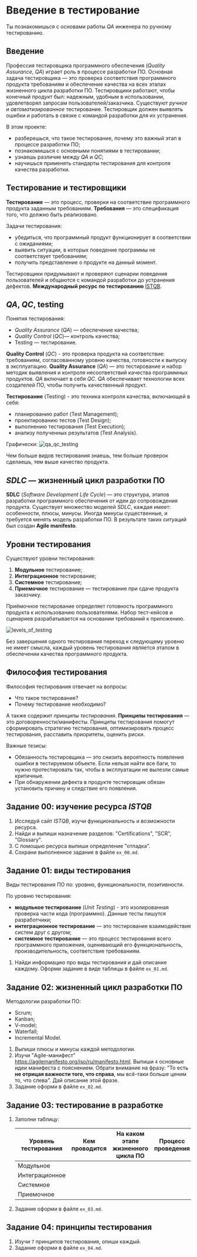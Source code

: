 # Введение в тестирование

Ты познакомишься с основами работы *QA* инженера по ручному тестированию.

## Введение

Профессия тестировщика программного обеспечения (*Quality Assurance*, *QA*)
играет роль в процессе разработки ПО.
Основная задача тестировщика — это проверка соответствия программного продукта
требованиям и обеспечение качества на всех этапах жизненного цикла разработки
ПО.
Тестировщики работают, чтобы конечный продукт был: надежным, удобным в
использовании, удовлетворял запросам пользователей/заказчика.
Существуют *ручное* и *автоматизированное* тестирование.
Тестировщик должен выявлять ошибки и работать в связке с командой разработки для
их устранения.

В этом проекте:

- разберешься, что такое тестирование, почему это важный этап в процессе
  разработки ПО;
- познакомишься с основными понятиями в тестировании;
- узнаешь различие между *QA* и *QC*;
- научишься применять стандарты тестирования для контроля качества разработки.

## Тестирование и тестировщики

**Тестирование** — это процесс, проверки на соответствие программного продукта
заданным требованиям.
**Требования** — это спецификация того, что должно быть реализовано.

Задачи тестирования:

- убедиться, что программный продукт функционирует в соответствии с ожиданиями;
- выявить ситуации, в которых поведение программы не соответствует требованиям;
- получить представление о продукте на данный момент.

Тестировщики придумывают и проверяют сценарии поведения пользователей и общаются
с командой разработки до устранения дефектов.
**Международный ресурс по тестированию** [ISTQB](<https://www.istqb.org/>).

## *QA*, *QC*, testing

Понятия тестирования:

- *Quality Assurance* (*QA*) — обеспечение качества;
- *Quality Control* (*QC*)— контроль качества;
- Testing — тестирование.

**Quality Control** (*QC*) - это проверка продукта на соответствие: требованиям,
согласованному уровню качества, готовности к выпуску в эксплуатацию.
**Quality Assurance** (*QA*) — это тестирование и набор методик выявления и
контроля несоответствий качества программных продуктов.
*QA* включает в себя *QC*.
*QA* обеспечивает технологии всех создателей ПО, чтобы получить качественный
продукт.

**Тестирование** (Testing) - это техника контроля качества, включающей в себя:

- планированию работ (Test Management);
- проектированию тестов (Test Design);
- выполнению тестирования (Test Execution);
- анализу полученных результатов (Test Analysis).

Графически:
![qa_qc_testing](content/images/qa_qc_testing.png)

Чем больше видов тестирования знаешь, тем больше проверок сделаешь, тем выше
качество продукта.

## *SDLC* — жизненный цикл разработки ПО

**SDLC** (*Software Development Life Cycle*) — это структура, этапов разработки
программного обеспечения от идеи до сопровождения продукта.
Существует множество моделей *SDLC*, каждая имеет: особенности, плюсы, минусы.
Иногда минусы существенные, и требуется менять модель разработки ПО.
В результате таких ситуаций был создан **Agile manifesto**.

## Уровни тестирования

Существуют уровни тестирования:

1. **Модульное** тестирование;
2. **Интеграционное** тестирование;
3. **Системное** тестирование;
4. **Приемочное** тестирование — тестирование при сдаче продукта заказчику.

Приёмочное тестирование определяет готовность программного продукта к
использованию пользователями.
Набор тест-кейсов и сценариев разрабатывается на основании требований к
приложению.

![levels_of_testing](content/images/levels_of_testing.png)

Без завершения одного тестирования переход к следующему уровню не имеет смысла,
каждый уровень тестирования является этапом в обеспечении качества программного
продукта.

## Философия тестирования

Философия тестирования отвечает на вопросы:

- Что такое тестирование?
- Почему тестирование необходимо?

А также содержит *принципы тестирования*.
**Принципы тестирования** — это договоренности/манифесты.
Принципы тестирования помогут сформировать стратегию тестирования,
оптимизировать процесс тестирования, расставить приоритеты, оценить риски.

Важные тезисы:

- Обязанность тестировщика — это снизить вероятность появления ошибки в
  тестируемом объекте.
  Если нельзя найти все баги, то нужно протестировать так, чтобы в эксплуатации
  не вылезли самые критичные.
- При обнаружении дефекта в продукте тестировщик обязан установить причину и
  следствие его появления.

## Задание 00: изучение ресурса *ISTQB*

1. Исследуй сайт *ISTQB*, изучи функциональность и возможности ресурса.
2. Найди и выпиши назначение разделов: "Certifications", "SCR", "Glossary".
3. C помощью ресурса выпиши определение "отладка".
4. Сохрани выполненное задание в файле `ex_00.md`.

## Задание 01: виды тестирования

Виды тестирования ПО по: уровню, функциональности, позитивности.

По уровню тестирования:

- **модульное тестирование** (*Unit Testing*) - это изолированная проверка части
    кода (программно).
    Данные тесты пишутся разработчики;
- **интеграционное тестирование** — это тестирование взаимодействия систем друг
    с другом;
- **системное тестирование** — это процесс тестирования всего программного
    приложения, оценивающий его функциональность, производительность,
    соответствие требованиям.

1. Найди информацию про виды тестирования и дай описание каждому.
   Оформи задание в виде таблицы в файле `ex_01.md`.

## Задание 02: жизненный цикл разработки ПО

Методологии разработки ПО:

- Scrum;
- Kanban;
- V-model;
- Waterfall;
- Incremental Model.

1. Выпиши плюсы и минусы каждой методологии.
2. Изучи "Agile-манифест" <https://agilemanifesto.org/iso/ru/manifesto.html>.
   Выпиши `4` основные идеи манифеста с пояснением.
   Обрати внимание на фразу: "То есть **не отрицая важности того, что справа**,
   мы всё-таки больше ценим то, что слева".
   Дай описание этой фразе.
3. Задание оформи в файле `ex_02.md`.

## Задание 03: тестирование в разработке

1. Заполни таблицу:

    | Уровень тестирования | Кем проводится | На каком этапе жизненного цикла ПО | Процесс проведения |
    | -                    | -              | -                                  | -                  |
    | Модульное            |                |                                    |                    |
    | Интеграционное       |                |                                    |                    |
    | Системное            |                |                                    |                    |
    | Приемочное           |                |                                    |                    |

2. Задание оформи в файле `ex_03.md`.

## Задание 04: принципы тестирования

1. Изучи `7` принципов тестирования, опиши каждый.
2. Задание оформи в файле `ex_04.md`.

